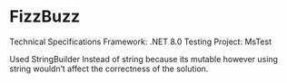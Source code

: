 # FizzBuzz
Technical Specifications
Framework: .NET 8.0
Testing Project: MsTest

Used StringBuilder Instead of string because its mutable however using string wouldn’t affect the correctness of the solution.
